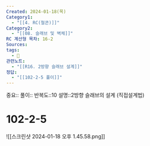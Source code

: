 ```yaml
---
Created: 2024-01-18(목)
Category1:
  - "[[4. RC(철콘)]]"
Category2:
  - "[[08. 슬래브 및 벽체]]"
RC 계산형 목차: 16-2
Sources: 
tags:
  - 🧮
관련노트:
  - "[[R16. 2방향 슬래브 설계]]"
정답:
  - "[[102-2-5 풀이]]"
---
```

중요::
풀이::
반복도::10
설명::2방향 슬래브의 설계 (직접설계법)


#  102-2-5

![[스크린샷 2024-01-18 오후 1.45.58.png]]